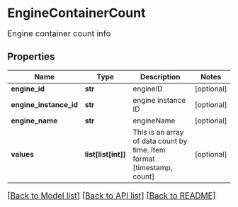 # EngineContainerCount

Engine container count info
## Properties
Name | Type | Description | Notes
------------ | ------------- | ------------- | -------------
**engine_id** | **str** | engineID | [optional] 
**engine_instance_id** | **str** | engine instance ID | [optional] 
**engine_name** | **str** | engineName | [optional] 
**values** | **list[list[int]]** | This is an array of data count by time. Item format [timestamp, count] | [optional] 

[[Back to Model list]](../README.md#documentation-for-models) [[Back to API list]](../README.md#documentation-for-api-endpoints) [[Back to README]](../README.md)

<style>
     p, ul, ol, li { font-size: 18px !important;}
</style>


